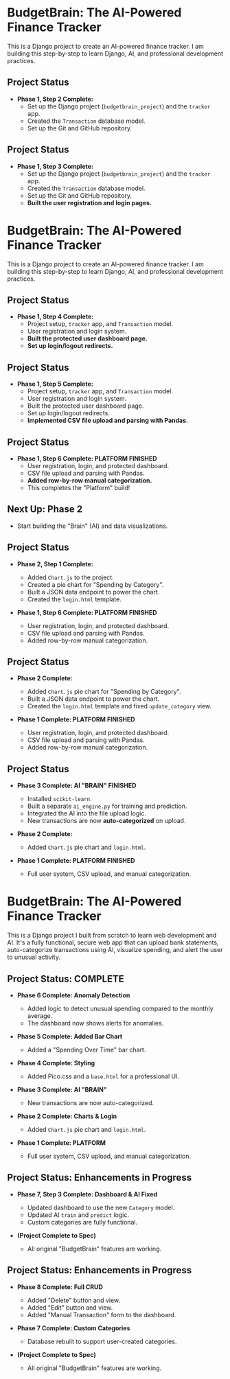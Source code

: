 # BudgetBrain: The AI-Powered Finance Tracker

This is a Django project to create an AI-powered finance tracker. I am building this step-by-step to learn Django, AI, and professional development practices.

## Project Status

* **Phase 1, Step 2 Complete:**
    * Set up the Django project (`budgetbrain_project`) and the `tracker` app.
    * Created the `Transaction` database model.
    * Set up the Git and GitHub repository.

## Project Status

* **Phase 1, Step 3 Complete:**
    * Set up the Django project (`budgetbrain_project`) and the `tracker` app.
    * Created the `Transaction` database model.
    * Set up the Git and GitHub repository.
    * **Built the user registration and login pages.**

# BudgetBrain: The AI-Powered Finance Tracker

This is a Django project to create an AI-powered finance tracker. I am building this step-by-step to learn Django, AI, and professional development practices.

## Project Status

* **Phase 1, Step 4 Complete:**
    * Project setup, `tracker` app, and `Transaction` model.
    * User registration and login system.
    * **Built the protected user dashboard page.**
    * **Set up login/logout redirects.**
## Project Status

* **Phase 1, Step 5 Complete:**
    * Project setup, `tracker` app, and `Transaction` model.
    * User registration and login system.
    * Built the protected user dashboard page.
    * Set up login/logout redirects.
    * **Implemented CSV file upload and parsing with Pandas.**

## Project Status

* **Phase 1, Step 6 Complete: PLATFORM FINISHED**
    * User registration, login, and protected dashboard.
    * CSV file upload and parsing with Pandas.
    * **Added row-by-row manual categorization.**
    * This completes the "Platform" build!

## Next Up: Phase 2

* Start building the "Brain" (AI) and data visualizations.
## Project Status

* **Phase 2, Step 1 Complete:**
    * Added `Chart.js` to the project.
    * Created a pie chart for "Spending by Category".
    * Built a JSON data endpoint to power the chart.
    * Created the `login.html` template.

* **Phase 1, Step 6 Complete: PLATFORM FINISHED**
    * User registration, login, and protected dashboard.
    * CSV file upload and parsing with Pandas.
    * Added row-by-row manual categorization.
## Project Status

* **Phase 2 Complete:**
    * Added `Chart.js` pie chart for "Spending by Category".
    * Built a JSON data endpoint to power the chart.
    * Created the `login.html` template and fixed `update_category` view.

* **Phase 1 Complete: PLATFORM FINISHED**
    * User registration, login, and protected dashboard.
    * CSV file upload and parsing with Pandas.
    * Added row-by-row manual categorization.
## Project Status

* **Phase 3 Complete: AI "BRAIN" FINISHED**
    * Installed `scikit-learn`.
    * Built a separate `ai_engine.py` for training and prediction.
    * Integrated the AI into the file upload logic.
    * New transactions are now **auto-categorized** on upload.

* **Phase 2 Complete:**
    * Added `Chart.js` pie chart and `login.html`.

* **Phase 1 Complete: PLATFORM FINISHED**
    * Full user system, CSV upload, and manual categorization.

# BudgetBrain: The AI-Powered Finance Tracker

This is a Django project I built from scratch to learn web development and AI. It's a fully functional, secure web app that can upload bank statements, auto-categorize transactions using AI, visualize spending, and alert the user to unusual activity.

## Project Status: COMPLETE

* **Phase 6 Complete: Anomaly Detection**
    * Added logic to detect unusual spending compared to the monthly average.
    * The dashboard now shows alerts for anomalies.

* **Phase 5 Complete: Added Bar Chart**
    * Added a "Spending Over Time" bar chart.

* **Phase 4 Complete: Styling**
    * Added Pico.css and a `base.html` for a professional UI.

* **Phase 3 Complete: AI "BRAIN"**
    * New transactions are now auto-categorized.

* **Phase 2 Complete: Charts & Login**
    * Added `Chart.js` pie chart and `login.html`.

* **Phase 1 Complete: PLATFORM**
    * Full user system, CSV upload, and manual categorization.
## Project Status: Enhancements in Progress

* **Phase 7, Step 3 Complete: Dashboard & AI Fixed**
    * Updated dashboard to use the new `Category` model.
    * Updated AI `train` and `predict` logic.
    * Custom categories are fully functional.

* **(Project Complete to Spec)**
    * All original "BudgetBrain" features are working.

## Project Status: Enhancements in Progress

* **Phase 8 Complete: Full CRUD**
    * Added "Delete" button and view.
    * Added "Edit" button and view.
    * Added "Manual Transaction" form to the dashboard.

* **Phase 7 Complete: Custom Categories**
    * Database rebuilt to support user-created categories.

* **(Project Complete to Spec)**
    * All original "BudgetBrain" features are working.